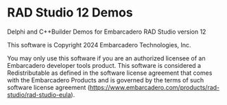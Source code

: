 # RAD Studio 12 Demos
Delphi and C++Builder Demos for Embarcadero RAD Studio version 12

This software is Copyright 2024 Embarcadero Technologies, Inc.

You may only use this software if you are an authorized licensee of an Embarcadero developer tools product. This software is considered a Redistributable as defined in the software license agreement that comes with the Embarcadero Products and is governed by the terms of such software license agreement (https://www.embarcadero.com/products/rad-studio/rad-studio-eula).
